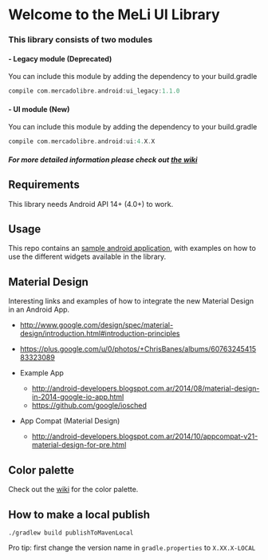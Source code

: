 # Welcome to the MeLi UI Library

### This library consists of two modules
#### - Legacy module (Deprecated)
You can include this module by adding the dependency to your build.gradle
```gradle
compile com.mercadolibre.android:ui_legacy:1.1.0
```

#### - UI module (New)
You can include this module by adding the dependency to your build.gradle
```gradle
compile com.mercadolibre.android:ui:4.X.X
```
##### For more detailed information please check out [the wiki](https://github.com/mercadolibre/fury_mobile-android-ui/wiki/UI-Home)


## Requirements
This library needs Android API 14+ (4.0+) to work.

## Usage
This repo contains an [sample android application](exampleApp), with examples on how to use the different widgets available in the library.

## Material Design
Interesting links and examples of how to integrate the new Material Design in an Android App.

- http://www.google.com/design/spec/material-design/introduction.html#introduction-principles
- https://plus.google.com/u/0/photos/+ChrisBanes/albums/6076324541583323089

- Example App
  - http://android-developers.blogspot.com.ar/2014/08/material-design-in-2014-google-io-app.html
  - https://github.com/google/iosched

- App Compat (Material Design)
  - http://android-developers.blogspot.com.ar/2014/10/appcompat-v21-material-design-for-pre.html

## Color palette
Check out the [wiki](https://github.com/mercadolibre/fury_mobile-android-ui/wiki/Color-Palette) for the color palette.


## How to make a local publish
```
./gradlew build publishToMavenLocal
```
Pro tip: first change the version name in ```gradle.properties``` to ```X.XX.X-LOCAL```